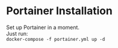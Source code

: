 # Portainer Installation

Set up Portainer in a moment.   
Just run:   
`docker-compose -f portainer.yml up -d`